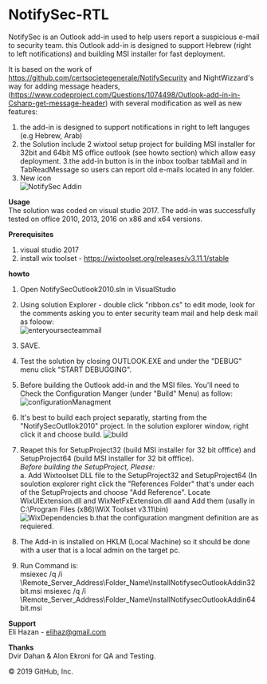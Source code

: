 # NotifySec-RTL
NotifySec is an Outlook add-in used to help users report a suspicious e-mail to security team. this Outlook add-in is designed to support Hebrew (right to left notifications) and building MSI installer for fast deployment.

It is based on the work of https://github.com/certsocietegenerale/NotifySecurity and NightWizzard's way for adding message headers, (https://www.codeproject.com/Questions/1074498/Outlook-add-in-in-Csharp-get-message-header) with several modification as well as new features:
1. the add-in is designed to support notifications in right to left languges  (e.g Hebrew, Arab) 
2. the Solution include 2 wixtool setup project for building MSI installer for 32bit and 64bit MS office outlook (see howto section) which allow easy deployment. 
3.the add-in button is in the inbox toolbar tabMail and in TabReadMessage so users can report old e-mails located in any folder.
4. New icon <br />
![NotifySec Addin](https://user-images.githubusercontent.com/29439567/64485811-9fed4880-d22d-11e9-9fc6-5dbcd65986ca.png)

**Usage** <br />
The solution was coded on visual studio 2017. 
The add-in was successfully tested on office 2010, 2013, 2016 on x86 and x64 versions.

**Prerequisites** <br />
1. visual studio 2017
2. install wix toolset - https://wixtoolset.org/releases/v3.11.1/stable

**howto** <br />
1. Open NotifySecOutlook2010.sln in VisualStudio
2. Using solution Explorer - double click "ribbon.cs" to edit mode, look for the comments asking you to enter security team mail and help desk mail as foloow: <br />
![enteryoursecteammail](https://user-images.githubusercontent.com/29439567/64485848-0bcfb100-d22e-11e9-81a6-c36aa5a08114.png)
3. SAVE. 
4. Test the solution by closing OUTLOOK.EXE and under the "DEBUG" menu click "START DEBUGGING".
5. Before building the Outlook add-in and the MSI files. You'll need to Check the Configuration Manger (under "Build" Menu) as follow:  
![configurationManagment](https://user-images.githubusercontent.com/29439567/64486017-62d68580-d230-11e9-95a4-0b6758375787.png)
6. It's best to build each project separatly, starting from the "NotifySecOutllok2010" project. In the solution explorer window, right click it and choose build. 
![build](https://user-images.githubusercontent.com/29439567/64486644-2eff5e00-d238-11e9-87f8-8a098818c818.png)
7. Reapet this for SetupProject32 (build MSI installer for 32 bit offfice) and SetupProject64 (build MSI installer for 32 bit offfice).<br /> *_Before building the SetupProject, Please:_*<br/>
 a. Add Wixtoolset DLL file to the SetupProject32 and SetupProject64 (In soulotion explorer right click the "References Folder" that's under each of the SetupProjects and choose "Add Reference". Locate WixUIExtension.dll and WixNetFxExtension.dll aand Add them (usally in C:\Program Files (x86)\WiX Toolset v3.11\bin)<br />
![WixDependencies](https://user-images.githubusercontent.com/29439567/64486635-1bec8e00-d238-11e9-912d-c0cc1ad96c19.png)
 b.that the configuration mangment definition are as requiered.<br/>

8. The Add-in is installed on HKLM (Local Machine) so it should be done with a user that is a local admin on the target pc.
9. Run Command is:<br/>
msiexec /q /i \\Remote_Server_Address\Folder_Name\InstallNotifysecOutlookAddin32bit.msi
msiexec /q /i \\Remote_Server_Address\Folder_Name\InstallNotifysecOutlookAddin64bit.msi

**Support** <br />
Eli Hazan - elihaz@gmail.com

**Thanks** <br />
Dvir Dahan & Alon Ekroni for QA and Testing. 

 


© 2019 GitHub, Inc.
